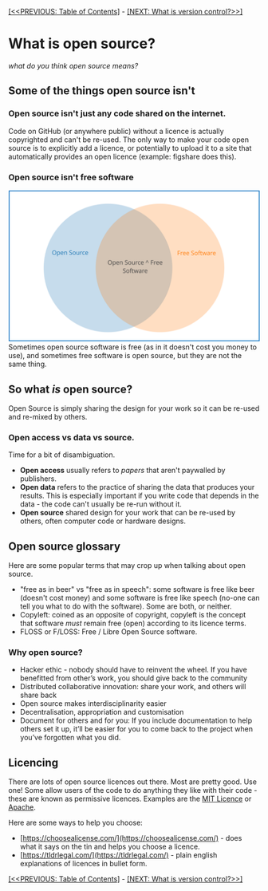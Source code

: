 [[<<PREVIOUS: Table of Contents]](index) -
[[NEXT: What is version control?>>]](02-what-is-version-control)

# What is open source?

  _what do you think open source means?_

## Some of the things open source isn't

### Open source isn't just any code shared on the internet.
Code on GitHub (or anywhere public) without a licence is actually copyrighted and can't be re-used. The only way to make your code open source is to explicitly add a licence, or potentially to upload it to a site that automatically provides an open licence (example: figshare does this).

### Open source isn't free software
![open source and free software overlap but aren't the same](chart.svg)
Sometimes open source software is free (as in it doesn't cost you money to use), and sometimes free software is open source, but they are not the same thing.

## So what _is_ open source?

Open Source is simply sharing the design for your work so it can be re-used and re-mixed by others.

### Open access vs data vs source.

Time for a bit of disambiguation.

- **Open access** usually refers to _papers_ that aren't paywalled by publishers.
- **Open data** refers to the practice of sharing the data that produces your results. This is especially important if you write code that depends in the data - the code can't usually be re-run without it.
- **Open source** shared design for your work that can be re-used by others, often computer code or hardware designs.

## Open source glossary

Here are some popular terms that may crop up when talking about open source.

- "free as in beer" vs "free as in speech": some software is free like beer (doesn't cost money) and some software is free like speech (no-one can tell you what to do with the software).  Some are both, or neither.
- Copyleft: coined as an opposite of copyright, copyleft is the concept that software _must_ remain free (open) according to its licence terms.
- FLOSS or F/LOSS: Free / Libre Open Source software.

### Why open source?
- Hacker ethic - nobody should have to reinvent the wheel. If you have benefitted from other’s work, you should give back to the community
- Distributed collaborative innovation: share your work, and others will share back
- Open source makes interdisciplinarity easier
- Decentralisation, appropriation and customisation
- Document for others and for you: If you include documentation to help others set it up, it’ll be easier for you to come back to the project when you’ve forgotten what you did.

## Licencing

There are lots of open source licences out there. Most are pretty good. Use one!
Some allow users of the code to do anything they like with their code - these are known as permissive licences. Examples are the [MIT Licence](https://tldrlegal.com/license/mit-license) or [Apache](https://tldrlegal.com/license/apache-license-2.0-(apache-2.0)).

Here are some ways to help you choose:

- [https://choosealicense.com/](https://choosealicense.com/) - does what it says on the tin and helps you choose a licence.
- [https://tldrlegal.com/](https://tldrlegal.com/) - plain english explanations of licences in bullet form.

[[<<PREVIOUS: Table of Contents]](index) -
[[NEXT: What is version control?>>]](02-what-is-version-control)

